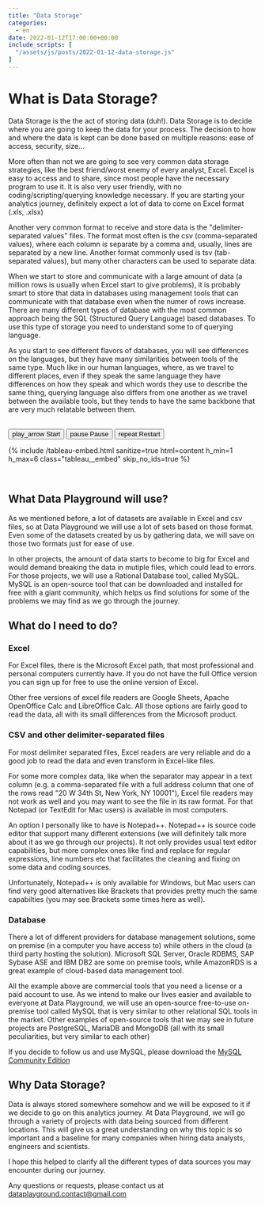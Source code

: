 ```yaml
---
title: "Data Storage"
categories: 
  - en
date: 2022-01-12T17:00:00+00:00
include_scripts: [
  "/assets/js/posts/2022-01-12-data-storage.js"
]
---
```


# What is Data Storage?

Data Storage is the the act of storing data (duh!). Data Storage is to decide where you are going to keep the data for your process. The decision to how and where the data is kept can be done based on multiple reasons: ease of access, security, size...

More often than not we are going to see very common data storage strategies, like the best friend/worst enemy of every analyst, Excel. Excel is easy to access and to share, since most people have the necessary program to use it. It is also very user friendly, with no coding/scripting/querying knowledge necessary. If you are starting your analytics journey, definitely expect a lot of data to come on Excel format (.xls, .xlsx)

Another very common format to receive and store data is the "delimiter-separated values" files. The format most often is the csv (comma-separated values), where each column is separate by a comma and, usually, lines are separated by a new line. Another format commonly used is tsv (tab-separated values), but many other characters can be used to separate data.

When we start to store and communicate with a large amount of data (a million rows is usually when Excel start to give problems), it is probably smart to store that data in databases using management tools that can communicate with that database even when the numer of rows increase. There are many different types of database with the most common approach being the SQL (Structured Query Language) based databases. To use this type of storage you need to understand some to of querying language. 

As you start to see different flavors of databases, you will see differences on the languages, but they have many similarities between tools of the same type. Much like in our human languages, where, as we travel to different places, even if they speak the same language they have differences on how they speak and which words they use to describe the same thing, querying language also differs from one another as we travel between the available tools, but they tends to have the same backbone that are very much relatable between them.

<br>

<div id="tableauEmbed">
  <div id="tableauBtn">
    <button id="start-btn" type="button" class="btn btn-outline-dark">
      <span class="material-symbols-outlined">play_arrow</span>
      Start
    </button>
    <button id="continue-btn" type="button" class="btn btn-outline-dark" style="display:none">
      <span class="material-symbols-outlined">resume</span>
      Continue
    </button>
    <button id="pause-btn" type="button" class="btn btn-outline-dark disabled">
      <span class="material-symbols-outlined">pause</span>
      Pause
    </button>  
	<button id="play-pause-btn" type="button" class="btn btn-outline-dark" style="display:none">
      <span class="material-symbols-outlined">play_pause</span>
      Play/Pause
    </button>  
	<button id="restart-btn" type="button" class="btn btn-outline-dark disabled">
      <span class="material-symbols-outlined">repeat</span>
      Restart
    </button>
  </div>

  {% include /tableau-embed.html sanitize=true html=content h_min=1 h_max=6 class="tableau__embed" skip_no_ids=true %}

</div>

<br>

## What Data Playground will use?

As we mentioned before, a lot of datasets are available in Excel and csv files, so at Data Playground we will use a lot of sets based on those format. Even some of the datasets created by us by gathering data, we will save on those two formats just for ease of use.

In other projects, the amount of data starts to become to big for Excel and would demand breaking the data in mutiple files, which could lead to errors. For those projects, we will use a Rational Database tool, called MySQL. MySQL is an open-source tool that can be downloaded and installed for free with a giant community, which helps us find solutions for some of the problems we may find as we go through the journey.

## What do I need to do?

### Excel

For Excel files, there is the Microsoft Excel path, that most professional and personal computers currently have. If you do not have the full Office version you can sign up for free to use the online version of Excel.

Other free versions of excel file readers are Google Sheets, Apache OpenOffice Calc and LibreOffice Calc. All those options are fairly good to read the data, all with its small differences from the Microsoft product.

### CSV and other delimiter-separated files

For most delimiter separated files, Excel readers are very reliable and do a good job to read the data and even transform in Excel-like files.

For some more complex data, like when the separator may appear in a text column (e.g. a comma-separated file with a full address column that one of the rows read "20 W 34th St, New York, NY 10001"), Excel file readers may not work as well and you may want to see the file in its raw format. For that Notepad (or TextEdit for Mac users) is available in most computers.

An option I personally like to have is Notepad++. Notepad++ is source code editor that support many different extensions (we will definitely talk more about it as we go through our projects). It not only provides usual text editor capabilities, but more complex ones like find and replace for regular expressions, line numbers etc that facilitates the cleaning and fixing on some data and coding sources.

Unfortunately, Notepad++ is only available for Windows, but Mac users can find very good alternatives like Brackets that provides pretty much the same capabilties (you may see Brackets some times here as well).

### Database

There a lot of different providers for database management solutions, some on premise (in a computer you have access to) while others in the cloud (a third party hosting the solution). Microsoft SQL Server, Oracle RDBMS, SAP Sybase ASE and IBM DB2 are some on premise tools, while AmazonRDS is a great example of cloud-based data management tool.

All the example above are commercial tools that you need a license or a paid account to use. As we intend to make our lives easier and available to everyone at Data Playground, we will use an open-source free-to-use on-premise tool called MySQL that is very similar to other relational SQL tools in the market. Other examples of open-source tools that we may see in future projects are PostgreSQL, MariaDB and MongoDB (all with its small peculiarities, but very similar to each other)

If you decide to follow us and use MySQL, please download the [MySQL Community Edition](https://dev.mysql.com/downloads/installer/)

## Why Data Storage?

Data is always stored somewhere somehow and we will be exposed to it if we decide to go on this analytics journey. At Data Playground, we will go through a variety of projects with data being sourced from different locations. This will give us a great understanding on why this topic is so important and a baseline for many companies when hiring data analysts, engineers and scientists.



I hope this helped to clarify all the different types of data sources you may encounter during our journey. 

Any questions or requests, please contact us at dataplayground.contact@gmail.com
